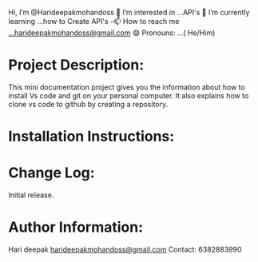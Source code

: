 Hi, I’m @Harideepakmohandoss
👀 I’m interested in ...API's
🌱 I’m currently learning ...how to Create API's -📫 How to reach me ...harideepakmohandoss@gmail.com
😄 Pronouns: ...( He/Him)

# Project Description:

This mini documentation project gives you the information about how to install Vs code and git on your personal computer.
It also explains how to clone vs code to github by creating a repository.

# Installation Instructions:

# Change Log:

Initial release.

# Author Information:

Hari deepak 
harideepakmohandoss@gmail.com
Contact: 6382883990
